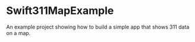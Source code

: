 # Swift311MapExample
An example project showing how to build a simple app that shows 311 data on a map.
